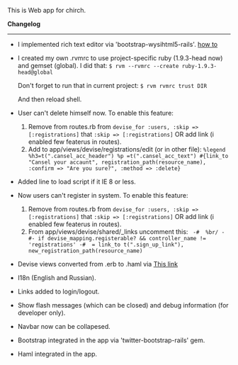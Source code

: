 This is Web app for chirch.

**Changelog**

------------------------------------------------------------------------------------------

* I implemented rich text editor via 'bootstrap-wysihtml5-rails'. [how to](https://github.com/Nerian/bootstrap-wysihtml5-rails)
* I created my own .rvmrc to use project-specific ruby (1.9.3-head now) and gemset (global). I did that:
    `$ rvm --rvmrc --create ruby-1.9.3-head@global`

    Don't forget to run that in current project:
    `$ rvm rvmrc trust DIR`

    And then reload shell.
* User can't delete himself now. To enable this feature:
  1. Remove from routes.rb from `devise_for :users, :skip => [:registrations]` that `:skip => [:registrations]`
     OR add link (i enabled few featerus in routes).
  2. Add to app/views/devise/registrations/edit (or in other file):
     `%legend
        %h3=t(".cansel_acc_header")
      %p
        =t(".cansel_acc_text")
        #{link_to "Cansel your accaunt", registration_path(resource_name), :confirm => "Are you sure?", :method => :delete}`
* Added line to load script if it IE 8 or less.
* Now users can't register in system. To enable this feature:
  1. Remove from routes.rb from `devise_for :users, :skip => [:registrations]` that `:skip => [:registrations]`
     OR add link (i enabled few featerus in routes).
  2. From app/views/devise/shared/_links uncomment this:
    ` -#  %br/
      -#- if devise_mapping.registerable? && controller_name != 'registrations'
      -#  = link_to t(".sign_up_link"), new_registration_path(resource_name)`
* Devise views converted from .erb to .haml via [This link](https://github.com/plataformatec/devise/wiki/How-To%3a-Create-Haml-and-Slim-Views)
* I18n (English and Russian).
* Links added to login/logout.
* Show flash messages (which can be closed) and debug information (for developer only).
* Navbar now can be collapesed.
* Bootstrap integrated in the app via 'twitter-bootstrap-rails' gem.
* Haml integrated in the app.
